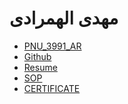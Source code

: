 # مهدی الهمرادی

- [PNU_3991_AR](https://github.com/mehdi-1378/PNU_3991_AR)
- [Github](https://github.com/mehdi-1378)
- [Resume](https://mehdi-1378.github.io/mehdi/)
- [SOP](https://mehdi-1378.github.io/SOP/)
- [CERTIFICATE]()
